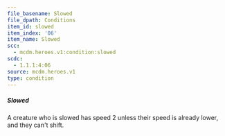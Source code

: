```yaml
---
file_basename: Slowed
file_dpath: Conditions
item_id: slowed
item_index: '06'
item_name: Slowed
scc:
  - mcdm.heroes.v1:condition:slowed
scdc:
  - 1.1.1:4:06
source: mcdm.heroes.v1
type: condition
---
```


##### Slowed

A creature who is slowed has speed 2 unless their speed is already lower, and they can't shift.
